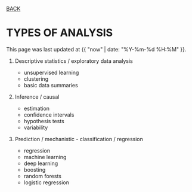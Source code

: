 [BACK](../)

# TYPES OF ANALYSIS
This page was last updated at {{ "now" | date: "%Y-%m-%d %H:%M" }}.
<br>

1. Descriptive statistics / exploratory data analysis
    - unsupervised learning
    - clustering
    - basic data summaries

2. Inference / causal
    - estimation
    - confidence intervals
    - hypothesis tests
    - variability

3. Prediction / mechanistic  - classification / regression
    - regression
    - machine learning
    - deep learning
    - boosting
    - random forests
    - logistic regression


